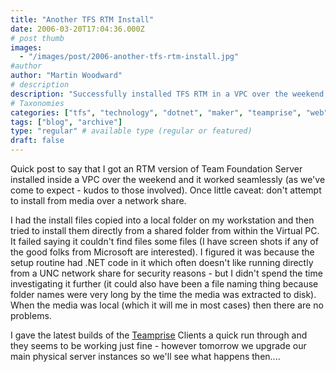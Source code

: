 ```yaml
---
title: "Another TFS RTM Install"
date: 2006-03-20T17:04:36.000Z
# post thumb
images:
  - "/images/post/2006-another-tfs-rtm-install.jpg"
#author
author: "Martin Woodward"
# description
description: "Successfully installed TFS RTM in a VPC over the weekend, but avoid network shares for installation to prevent file errors."
# Taxonomies
categories: ["tfs", "technology", "dotnet", "maker", "teamprise", "web", "programming"]
tags: ["blog", "archive"]
type: "regular" # available type (regular or featured)
draft: false
---
```

Quick post to say that I got an RTM version of Team Foundation Server installed inside a VPC over the weekend and it worked seamlessly (as we've come to expect - kudos to those involved).  Once little caveat:  don't attempt to install from media over a network share.  

I had the install files copied into a local folder on my workstation and then tried to install them directly from a shared folder from within the Virtual PC.  It failed saying it couldn't find files some files (I have screen shots if any of the good folks from Microsoft are interested).  I figured it was because the setup routine had .NET code in it which often doesn't like running directly from a UNC network share for security reasons - but I didn't spend the time investigating it further (it could also have been a file naming thing because folder names were very long by the time the media was extracted to disk).  When the media was local (which it will me in most cases) then there are no problems.

I gave the latest builds of the [Teamprise](http://www.teamprise.com) Clients a quick run through and they seems to be working just fine - however tomorrow we upgrade our main physical server instances so we'll see what happens then....